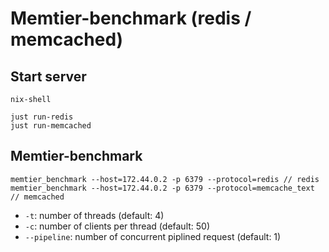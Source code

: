 # Memtier-benchmark (redis / memcached)

## Start server
```
nix-shell

just run-redis
just run-memcached
```

## Memtier-benchmark
```
memtier_benchmark --host=172.44.0.2 -p 6379 --protocol=redis // redis
memtier_benchmark --host=172.44.0.2 -p 6379 --protocol=memcache_text // memcached
```
- `-t`: number of threads (default: 4)
- `-c`: number of clients per thread (default: 50)
- `--pipeline`: number of concurrent piplined request (default: 1)
